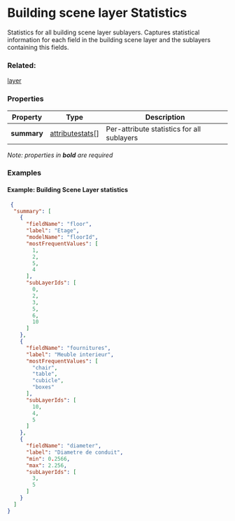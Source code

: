 # Building scene layer Statistics

Statistics for all building scene layer sublayers. Captures statistical information for each field in the building scene layer and the sublayers containing this fields.

### Related:

[layer](layer.md)
### Properties

| Property | Type | Description |
| --- | --- | --- |
| **summary** | [attributestats](attributestats.md)[] | Per-attribute statistics for all sublayers  |

*Note: properties in **bold** are required*

### Examples 

#### Example: Building Scene Layer statistics 

```json
 {
  "summary": [
    {
      "fieldName": "floor",
      "label": "Etage",
      "modelName": "floorId",
      "mostFrequentValues": [
        1,
        2,
        5,
        4
      ],
      "subLayerIds": [
        0,
        2,
        3,
        5,
        6,
        10
      ]
    },
    {
      "fieldName": "fournitures",
      "label": "Meuble interieur",
      "mostFrequentValues": [
        "chair",
        "table",
        "cubicle",
        "boxes"
      ],
      "subLayerIds": [
        10,
        4,
        5
      ]
    },
    {
      "fieldName": "diameter",
      "label": "Diametre de conduit",
      "min": 0.2566,
      "max": 2.256,
      "subLayerIds": [
        3,
        5
      ]
    }
  ]
} 
```

